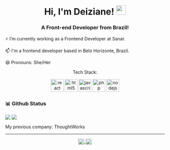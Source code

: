 <h1 align="center">Hi, I'm Deiziane! <img src="https://media.giphy.com/media/hvRJCLFzcasrR4ia7z/giphy.gif" width="30px"></h1>
<h3 align="center">A Front-end Developer from Brazil!</h3>

<p>⚡ I’m currently working as a Frontend Developer at Sanar.</p>
<p>📫 I'm a frontend developer based in Belo Horizonte, Brazil.</p>

<p>😄 Pronouns: She/Her </p>
<p align="center">Tech Stack:</p>
<p align="center">
    <img src="https://cdn0.iconfinder.com/data/icons/logos-brands-in-colors/128/react-512.png"
         alt="react"
         width="40"
         height="40"
     />
    <img src="https://cdn4.iconfinder.com/data/icons/flat-brand-logo-2/512/html5-256.png"
        alt="html5"
        width="40"
        height="40"
    />
    <img src="https://cdn2.iconfinder.com/data/icons/designer-skills/128/code-programming-javascript-software-develop-command-language-256.png"
        alt="javascript"
        width="40"
        height="40"
    />
    <img src="https://cdn3.iconfinder.com/data/icons/logos-and-brands-3/512/256_Php-512.png"
        alt="php"
        width="40"
        height="40"
    />
    <img
        src="https://img.icons8.com/color/452/nodejs.png"
        alt="nodejs"
        width="40"
        height="40"
    />
</p>


### 📊 Github Status
<img align="center" src="https://github-readme-stats.vercel.app/api?username=grrl&count_private=true&show_icons=true&theme=flag-india" />
<img align="center" src="https://github-readme-stats.vercel.app/api/top-langs/?username=grrl&layout=compact&count_private=true&theme=vue" />

My previous company: ThoughtWorks

<hr>
<p align="center">
    <a href="https://codepen.io/deizianens" target="blank">
        <img
            align="center"
            src="https://cdn.jsdelivr.net/npm/simple-icons@3.0.1/icons/codepen.svg"
            alt="codepen"
            height="20"
            width="20"
        />
    </a>
    <a href="https://linkedin.com/in/deiziane-ns" target="blank">
        <img
            align="center"
            src="https://cdn.jsdelivr.net/npm/simple-icons@3.0.1/icons/linkedin.svg" 
            alt="linkedin"
            height="20"
            width="20"
        >
    </a>
</p>
